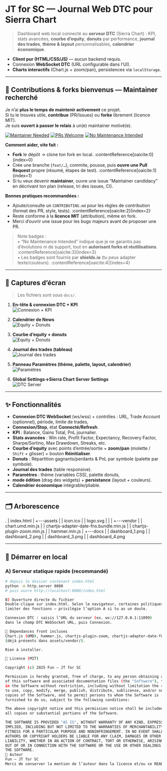 # JT for SC — Journal Web DTC pour Sierra Chart

> Dashboard web local connecté au **serveur DTC** (Sierra Chart) : KPI, stats avancées, **courbe d’equity**, **donuts** par performance, **journal des trades**, **thème & layout** personnalisables, **calendrier économique**.

- **Client pur (HTML/CSS/JS)** — aucun backend requis.
- Connexion **WebSocket DTC** (URL configurable dans l’UI).
- **Charts interactifs** (Chart.js + zoom/pan), persistences via `localStorage`.

---

## 🤝 Contributions & forks bienvenus — Maintainer recherché

Je n’ai **plus le temps de maintenir activement** ce projet.  
Si tu le trouves utile, **contribue** (PR/Issues) ou **forke** librement (licence MIT).  
Je suis **ouvert à passer le relais** à un(e) maintainer motivé(e).

[![Maintainer Needed](https://img.shields.io/badge/maintainer-needed-red)](./issues)
[![PRs Welcome](https://img.shields.io/badge/PRs-welcome-brightgreen)](https://docs.github.com/en/pull-requests)
[![No Maintenance Intended](http://unmaintained.tech/badge.svg)](http://unmaintained.tech/)

**Comment aider, vite fait :**
- **Fork** le dépôt → clone ton fork en local. :contentReference[oaicite:0]{index=0}  
- Crée une branche (`feat/…`), commite, pousse, puis **ouvre une Pull Request** propre (résumé, étapes de test). :contentReference[oaicite:1]{index=1}
- Si tu veux devenir **maintainer**, ouvre une issue “Maintainer candidacy” en décrivant ton plan (release, tri des issues, CI).

**Bonnes pratiques recommandées :**
- Ajoute/consulte un `CONTRIBUTING.md` pour les règles de contribution (format des PR, style, tests). :contentReference[oaicite:2]{index=2}
- Reste conforme à la **licence MIT** (attribution), même en fork.  
- Merci d’ouvrir une issue pour les bugs majeurs avant de proposer une PR.

> Note badges :  
> • “No Maintenance Intended” indique que je ne garantis pas d’évolutions ni de support,
> tout en **autorisant forks et réutilisations**. :contentReference[oaicite:3]{index=3}  
> • Les badges sont fournis par **shields.io** (tu peux adapter texte/couleurs). :contentReference[oaicite:4]{index=4}

---

## 📸 Captures d’écran

> Les fichiers sont sous `docs/`.

1. **En-tête & connexion DTC + KPI**  
   ![Connexion + KPI](docs/dashboard_1.png)

2. **Calendrier de News**  
   ![Equity + Donuts](docs/calendar.png)   

3. **Courbe d’equity + donuts**  
   ![Equity + Donuts](docs/dashboard_2.png)

4. **Journal des trades (tableau)**  
   ![Journal des trades](docs/dashboard_3.png)

5. **Panneau Paramètres (thème, palette, layout, calendrier)**  
   ![Paramètres](docs/dashboard_4.png)
   
6. **Global Settings->Sierra Chart Server Settings**  
   ![DTC Server](docs/sierra_dtc.png)   

---

## ✨ Fonctionnalités

- **Connexion DTC WebSocket** (ws/wss) + contrôles : URL, Trade Account (optionnel), période, limite de trades,
-  **Connexion/Stop**, état **Connecté/Refresh**.
- **KPI** : Balance, Gains Total, PnL journalier.
- **Stats avancées** : Win rate, Profit Factor, Expectancy, Recovery Factor, Sharpe/Sortino, Max Drawdown, Streaks, etc.
- **Courbe d’equity** avec points d’entrée/sortie + **zoom/pan** (molette / `Shift` + glisser) + bouton **Réinitialiser**.
- **Donuts** : Répartition gagnants/perdants & PnL par symbole (palette par symbole).
- **Journal des trades** (table responsive).
- **Paramètres** : thème (variables CSS), palette donuts,
- **mode édition** (drag des widgets) + **persistance** (layout + couleurs).
- **Calendrier économique** intégrable/pliable.

---

## 🗂 Arborescence

.
| index.html
|
+---assets
|   | icon.ico
|   | logo.svg
|   |
|   +---vendor
|       | chart.umd.min.js
|       | chartjs-adapter-date-fns.bundle.min.js
|       | chartjs-plugin-zoom.min.js
|       | hammer.min.js
|
+---docs
|   | dashboard_1.png
|   | dashboard_2.png
|   | dashboard_3.png
|   | dashboard_4.png

---

## 🚀 Démarrer en local

### A) Serveur statique rapide (recommandé)
```bash
# depuis le dossier contenant index.html
python -m http.server 8080
# puis ouvre http://localhost:8080/index.html

B) Ouverture directe du fichier
Double-clique sur index.html. Selon le navigateur, certaines politiques de sécurité peuvent
limiter des fonctions — privilégie l’option A si tu as un doute.

Connexion DTC : saisis l’URL du serveur (ex. ws://127.0.0.1:11099)
dans le champ DTC WebSocket URL, puis Connexion.

🔧 Dépendances front incluses
Chart.js (UMD), hammer.js, chartjs-plugin-zoom, chartjs-adapter-date-fns
(déjà présents dans assets/vendor/).

Rien à installer.

🪪 Licence (MIT)

Copyright (c) 2025 Fun — JT for SC

Permission is hereby granted, free of charge, to any person obtaining a copy
of this software and associated documentation files (the "Software"), to deal
in the Software without restriction, including without limitation the rights
to use, copy, modify, merge, publish, distribute, sublicense, and/or sell
copies of the Software, and to permit persons to whom the Software is
furnished to do so, subject to the following conditions:

The above copyright notice and this permission notice shall be included in
all copies or substantial portions of the Software.

THE SOFTWARE IS PROVIDED "AS IS", WITHOUT WARRANTY OF ANY KIND, EXPRESS OR
IMPLIED, INCLUDING BUT NOT LIMITED TO THE WARRANTIES OF MERCHANTABILITY,
FITNESS FOR A PARTICULAR PURPOSE AND NONINFRINGEMENT. IN NO EVENT SHALL THE
AUTHORS OR COPYRIGHT HOLDERS BE LIABLE FOR ANY CLAIM, DAMAGES OR OTHER
LIABILITY, WHETHER IN AN ACTION OF CONTRACT, TORT OR OTHERWISE, ARISING FROM,
OUT OF OR IN CONNECTION WITH THE SOFTWARE OR THE USE OR OTHER DEALINGS IN
THE SOFTWARE.
👤 Auteur
Fun — JT for SC
Merci de conserver la mention de l’auteur dans la licence et/ou ce README.
